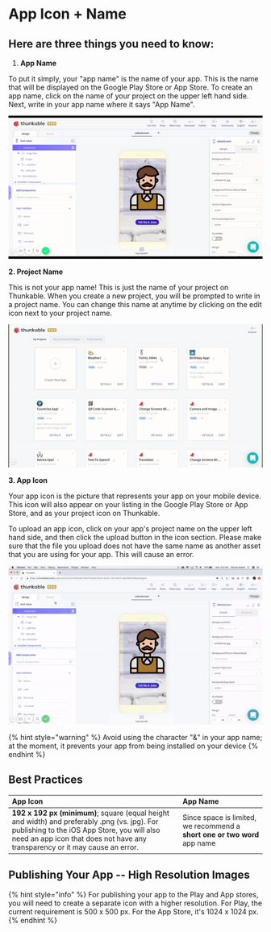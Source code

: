 # App Icon + Name

## Here are three things you need to know:

1. **App Name**

To put it simply, your "app name" is the name of your app. This is the name that will be displayed on the Google Play Store or App Store. To create an app name, click on the name of your project on the upper left hand side. Next, write in your app name where it says "App Name". 

![](.gitbook/assets/appname.gif)

**2. Project Name** 

This is not your app name! This is just the name of your project on Thunkable. When you create a new project, you will be prompted to write in a project name. You can change this name at anytime by clicking on the edit icon next to your project name.

![](.gitbook/assets/projectname.gif)

**3. App Icon**

Your app icon is the picture that represents your app on your mobile device. This icon will also appear on your listing in the Google Play Store or App Store, and as your project icon on Thunkable.

To upload an app icon, click on your app's project name on the upper left hand side, and then click the upload button in the icon section. Please make sure that the file you upload does not have the same name as another asset that you are using for your app. This will cause an error.

![](.gitbook/assets/appicon.gif)

{% hint style="warning" %}
Avoid using the character "&" in your app name; at the moment, it prevents your app from being installed on your device
{% endhint %}

## Best Practices

| App Icon | App Name |
| :--- | :--- |
| **192 x 192 px \(minimum\)**; square \(equal height and width\) and preferably .png \(vs. jpg\). For publishing to the iOS App Store, you will also need an app icon that does not have any transparency or it may cause an error. | Since space is limited, we recommend a **short one or two word** app name |

## Publishing Your App -- High Resolution Images

{% hint style="info" %}
For publishing your app to the Play and App stores, you will need to create a separate icon with a higher resolution. For Play, the current requirement is 500 x 500 px. For the App Store, it's 1024 x 1024 px.
{% endhint %}

